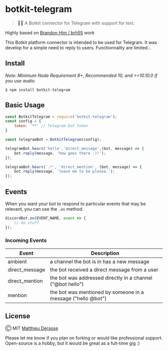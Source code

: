 # botkit-telegram

> 🤖👾 A Botkit connector for Telegram with support for text.

Highly based on [Brandon Him / brh55](http://github.com/brh55) work

This Botkit platform connector is intended to be used for Telegram. It was develop for a simple need to reply to users. Functionnality are limited...

## Install
*Note: Minimum Node Requirement 8+, Recommended 10, and >=10.10.0 if you use audio.*

`$ npm install botkit-telegram`

## Basic Usage
```javascript
const BotkitTelegram = require('botkit-telegram');
const config = {
    token: '**' // Telegram bot token
}

const telegramBot = BotkitTelegram(config);

telegramBot.hears('hello','direct_message',(bot, message) => {
    bot.reply(message, 'how goes there :)!');
});

telegramBot.hears('.*', 'direct_mention', (bot, message) => {
    bot.reply(message, 'leave me to be please.');
});
```

## Events
When you want your bot to respond to particular events that may be relevant, you can use the `.on` method.

```javascript
discordBot.on(EVENT_NAME, event => {
    // do stuff
});
```

### Incoming Events

| Event          | Description                                                  |
| -------------- | ------------------------------------------------------------ |
| ambient        | a channel the bot is in has a new message                    |
| direct_message | the bot received a direct message from a user                |
| direct_mention | the bot was addressed directly in a channel ("@bot hello")   |
| mention        | the bot was mentioned by someone in a message ("hello @bot") |

## License

Ⓒ MIT [Matthieu Derasse](http://github.com/mderasse)

Please let me know if you plan on forking or would like professional support. Open-source is a hobby, but it would be great as a full-time gig :)


